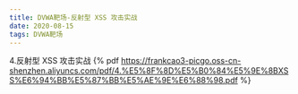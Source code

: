 ```yaml
---
title: DVWA靶场-反射型 XSS 攻击实战
date: 2020-08-15
tags: DVWA靶场
---
```

4.反射型 XSS 攻击实战
{% pdf https://frankcao3-picgo.oss-cn-shenzhen.aliyuncs.com/pdf/4.%E5%8F%8D%E5%B0%84%E5%9E%8BXSS%E6%94%BB%E5%87%BB%E5%AE%9E%E6%88%98.pdf %}